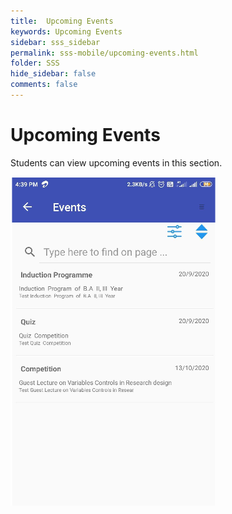 ```yaml
---
title:  Upcoming Events 
keywords: Upcoming Events 
sidebar: sss_sidebar
permalink: sss-mobile/upcoming-events.html
folder: SSS
hide_sidebar: false
comments: false
---
```


# Upcoming Events 

Students can view upcoming events in this section. 

![](/images/upcomingevents.png)


